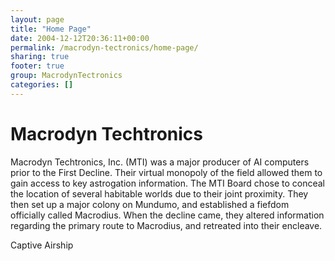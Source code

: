 ```yaml
---
layout: page
title: "Home Page"
date: 2004-12-12T20:36:11+00:00
permalink: /macrodyn-tectronics/home-page/
sharing: true
footer: true
group: MacrodynTectronics
categories: []
---
```


# Macrodyn Techtronics

Macrodyn Techtronics, Inc. (MTI) was a major producer of AI computers prior to the First Decline. Their virtual monopoly of the field allowed them to gain access to key astrogation information. The MTI Board chose to conceal the location of several habitable worlds due to their joint proximity. They then set up a major colony on Mundumo, and established a fiefdom officially called Macrodius. When the decline came, they altered information regarding the primary route to Macrodius, and retreated into their encleave.

Captive Airship
